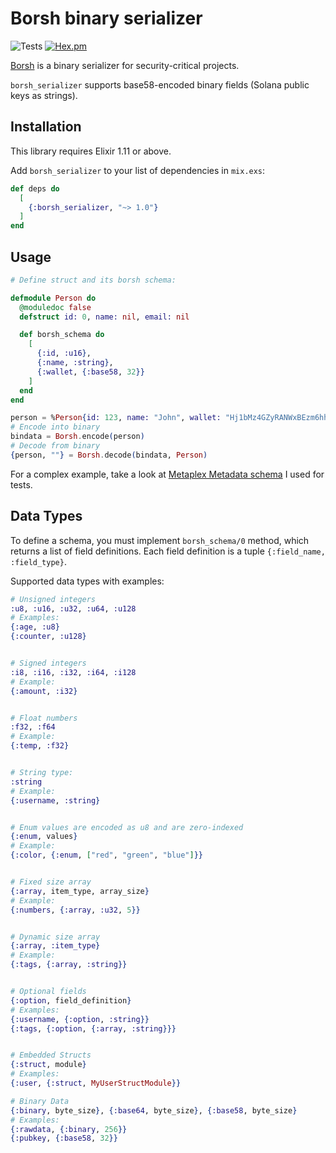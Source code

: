 # Borsh binary serializer

![Tests](https://github.com/lazureykis/borsh_serializer/actions/workflows/elixir.yml/badge.svg?branch=master)
[![Hex.pm](https://img.shields.io/hexpm/v/borsh_serializer.svg)](https://hex.pm/packages/borsh_serializer)

[Borsh](https://borsh.io) is a binary serializer for security-critical projects.

`borsh_serializer` supports base58-encoded binary fields (Solana public keys as strings).

## Installation

This library requires Elixir 1.11 or above.

Add `borsh_serializer` to your list of dependencies in `mix.exs`:

```elixir
def deps do
  [
    {:borsh_serializer, "~> 1.0"}
  ]
end
```

## Usage

```elixir
# Define struct and its borsh schema:

defmodule Person do
  @moduledoc false
  defstruct id: 0, name: nil, email: nil

  def borsh_schema do
    [
      {:id, :u16},
      {:name, :string},
      {:wallet, {:base58, 32}}
    ]
  end
end

person = %Person{id: 123, name: "John", wallet: "Hj1bMz4GZyRANWxBEzm6hh29Mk54f9YMh8mBiWy1PUXE"}
# Encode into binary
bindata = Borsh.encode(person)
# Decode from binary
{person, ""} = Borsh.decode(bindata, Person)
```

For a complex example, take a look at [Metaplex Metadata schema](https://github.com/lazureykis/borsh_serializer/blob/master/test/support/metaplex_schema.ex) I used for tests.

## Data Types

To define a schema, you must implement `borsh_schema/0` method, which returns a list of field definitions.
Each field definition is a tuple `{:field_name, :field_type}`.

Supported data types with examples:

```elixir
# Unsigned integers
:u8, :u16, :u32, :u64, :u128
# Examples:
{:age, :u8}
{:counter, :u128}


# Signed integers
:i8, :i16, :i32, :i64, :i128
# Example:
{:amount, :i32}


# Float numbers
:f32, :f64
# Example:
{:temp, :f32}


# String type:
:string
# Example:
{:username, :string}


# Enum values are encoded as u8 and are zero-indexed
{:enum, values}
# Example:
{:color, {:enum, ["red", "green", "blue"]}}


# Fixed size array
{:array, item_type, array_size}
# Example:
{:numbers, {:array, :u32, 5}}


# Dynamic size array
{:array, :item_type}
# Example:
{:tags, {:array, :string}}


# Optional fields
{:option, field_definition}
# Examples:
{:username, {:option, :string}}
{:tags, {:option, {:array, :string}}}


# Embedded Structs
{:struct, module}
# Examples:
{:user, {:struct, MyUserStructModule}}

# Binary Data
{:binary, byte_size}, {:base64, byte_size}, {:base58, byte_size}
# Examples:
{:rawdata, {:binary, 256}}
{:pubkey, {:base58, 32}}
```
